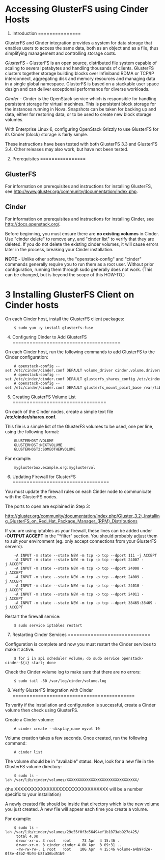 Accessing GlusterFS using Cinder Hosts
======================================

1. Introduction
===============

GlusterFS and Cinder integration provides a system for data storage that enables users to access the same data, both as an object and as a file, thus simplifying management and controlling storage costs.

*GlusterFS* - GlusterFS is an open source, distributed file system capable of scaling to several petabytes and handling thousands of clients. GlusterFS clusters together storage building blocks over Infiniband RDMA or TCP/IP interconnect, aggregating disk and memory resources and managing data in a single global namespace. GlusterFS is based on a stackable user space design and can deliver exceptional performance for diverse workloads.

*Cinder* - Cinder is the OpenStack service which is responsible for handling persistent storage for virtual machines. This is persistent block storage for the instances running in Nova. Snapshots can be taken for backing up and data, either for restoring data, or to be used to create new block storage volumes.

With Enterprise Linux 6, configuring OpenStack Grizzly to use GlusterFS for its Cinder (block) storage is fairly simple.

These instructions have been tested with both GlusterFS 3.3 and GlusterFS 3.4. Other releases may also work, but have not been tested.

2. Prerequisites
================

GlusterFS
---------

For information on prerequisites and instructions for installing GlusterFS, see <http://www.gluster.org/community/documentation/index.php>.

Cinder
------

For information on prerequisites and instructions for installing Cinder, see <http://docs.openstack.org/>.

Before beginning, you must ensure there are **no existing volumes** in Cinder. Use "cinder delete" to remove any, and "cinder list" to verify that they are deleted. If you do not delete the existing cinder volumes, it will cause errors later in the process, breaking your Cinder installation.

**NOTE** - Unlike other software, the "openstack-config" and "cinder" commands generally require you to run them as a root user. Without prior configuration, running them through sudo generally does not work. (This can be changed, but is beyond the scope of this HOW-TO.)

3 Installing GlusterFS Client on Cinder hosts
=============================================

On each Cinder host, install the GlusterFS client packages:

		$ sudo yum -y install glusterfs-fuse

4. Configuring Cinder to Add GlusterFS
======================================

On each Cinder host, run the following commands to add GlusterFS to the Cinder configuration:

		# openstack-config --set /etc/cinder/cinder.conf DEFAULT volume_driver cinder.volume.drivers.glusterfs.GlusterfsDriver
		# openstack-config --set /etc/cinder/cinder.conf DEFAULT glusterfs_shares_config /etc/cinder/shares.conf
		# openstack-config --set /etc/cinder/cinder.conf DEFAULT glusterfs_mount_point_base /var/lib/cinder/volumes

5. Creating GlusterFS Volume List
=================================

On each of the Cinder nodes, create a simple text file **/etc/cinder/shares.conf**.

This file is a simple list of the GlusterFS volumes to be used, one per line, using the following format:

		GLUSTERHOST:VOLUME
		GLUSTERHOST:NEXTVOLUME
		GLUSTERHOST2:SOMEOTHERVOLUME

For example:

		myglusterbox.example.org:myglustervol

6. Updating Firewall for GlusterFS
==================================

You must update the firewall rules on each Cinder node to communicate with the GlusterFS nodes.

The ports to open are explained in Step 3:

<http://gluster.org/community/documentation/index.php/Gluster_3.2:_Installing_GlusterFS_on_Red_Hat_Package_Manager_(RPM)_Distributions>

If you are using iptables as your firewall, these lines can be added under **:OUTPUT ACCEPT** in the "\*filter" section. You should probably adjust them to suit your environment (eg. only accept connections from your GlusterFS servers).

		-A INPUT -m state --state NEW -m tcp -p tcp --dport 111 -j ACCEPT
		-A INPUT -m state --state NEW -m tcp -p tcp --dport 24007 -j ACCEPT
		-A INPUT -m state --state NEW -m tcp -p tcp --dport 24008 -j ACCEPT
		-A INPUT -m state --state NEW -m tcp -p tcp --dport 24009 -j ACCEPT
		-A INPUT -m state --state NEW -m tcp -p tcp --dport 24010 -j ACCEPT
		-A INPUT -m state --state NEW -m tcp -p tcp --dport 24011 -j ACCEPT
		-A INPUT -m state --state NEW -m tcp -p tcp --dport 38465:38469 -j ACCEPT

Restart the firewall service:

		$ sudo service iptables restart

7. Restarting Cinder Services
=============================

Configuration is complete and now you must restart the Cinder services to make it active.

		$ for i in api scheduler volume; do sudo service openstack-cinder-${i} start; done

Check the Cinder volume log to make sure that there are no errors:

		$ sudo tail -50 /var/log/cinder/volume.log

8. Verify GlusterFS Integration with Cinder
===========================================

To verify if the installation and configuration is successful, create a Cinder volume then check using GlusterFS.

Create a Cinder volume:

		# cinder create --display_name myvol 10

Volume creation takes a few seconds. Once created, run the following command:

		# cinder list

The volume should be in "available" status. Now, look for a new file in the GlusterFS volume directory:

		$ sudo ls -lah /var/lib/cinder/volumes/XXXXXXXXXXXXXXXXXXXXXXXXXXXXXXXX/

(the XXXXXXXXXXXXXXXXXXXXXXXXXXXXXXXX will be a number specific to your installation)

A newly created file should be inside that directory which is the new volume you just created. A new file will appear each time you create a volume.

For example:

		$ sudo ls -lah /var/lib/cinder/volumes/29e55f0f3d56494ef1b1073ab927d425/
		 total 4.0K
		 drwxr-xr-x. 3 root   root     73 Apr  4 15:46 .
		 drwxr-xr-x. 3 cinder cinder 4.0K Apr  3 09:31 ..
		 -rw-rw-rw-. 1 root   root    10G Apr  4 15:46 volume-a4b97d2e-0f8e-45b2-9b94-b8fa36bd51b9